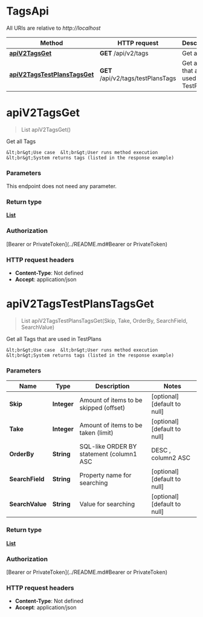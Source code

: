 # TagsApi

All URIs are relative to *http://localhost*

| Method | HTTP request | Description |
|------------- | ------------- | -------------|
| [**apiV2TagsGet**](TagsApi.md#apiV2TagsGet) | **GET** /api/v2/tags | Get all Tags |
| [**apiV2TagsTestPlansTagsGet**](TagsApi.md#apiV2TagsTestPlansTagsGet) | **GET** /api/v2/tags/testPlansTags | Get all Tags that are used in TestPlans |


<a name="apiV2TagsGet"></a>
# **apiV2TagsGet**
> List apiV2TagsGet()

Get all Tags

    &lt;br&gt;Use case  &lt;br&gt;User runs method execution  &lt;br&gt;System returns tags (listed in the response example)

### Parameters
This endpoint does not need any parameter.

### Return type

[**List**](../Models/TagShortModel.md)

### Authorization

[Bearer or PrivateToken](../README.md#Bearer or PrivateToken)

### HTTP request headers

- **Content-Type**: Not defined
- **Accept**: application/json

<a name="apiV2TagsTestPlansTagsGet"></a>
# **apiV2TagsTestPlansTagsGet**
> List apiV2TagsTestPlansTagsGet(Skip, Take, OrderBy, SearchField, SearchValue)

Get all Tags that are used in TestPlans

    &lt;br&gt;Use case  &lt;br&gt;User runs method execution  &lt;br&gt;System returns tags (listed in the response example)

### Parameters

|Name | Type | Description  | Notes |
|------------- | ------------- | ------------- | -------------|
| **Skip** | **Integer**| Amount of items to be skipped (offset) | [optional] [default to null] |
| **Take** | **Integer**| Amount of items to be taken (limit) | [optional] [default to null] |
| **OrderBy** | **String**| SQL-like  ORDER BY statement (column1 ASC|DESC , column2 ASC|DESC) | [optional] [default to null] |
| **SearchField** | **String**| Property name for searching | [optional] [default to null] |
| **SearchValue** | **String**| Value for searching | [optional] [default to null] |

### Return type

[**List**](../Models/TagShortModel.md)

### Authorization

[Bearer or PrivateToken](../README.md#Bearer or PrivateToken)

### HTTP request headers

- **Content-Type**: Not defined
- **Accept**: application/json


